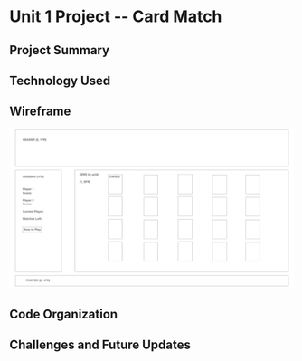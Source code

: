 
# Unit 1 Project -- Card Match
## Project Summary

## Technology Used

## Wireframe
![mockup](/mockup.png)

## Code Organization

## Challenges and Future Updates
